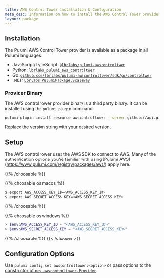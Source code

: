```yaml
---
title: AWS Control Tower Installation & Configuration
meta_desc: Information on how to install the AWS Control Tower provider.
layout: package
---
```


## Installation

The Pulumi AWS Control Tower provider is available as a package in all Pulumi languages:

* JavaScript/TypeScript: [`@lbrlabs/pulumi-awscontroltwer`](https://www.npmjs.com/package/@lbrlabs/pulumi-awscontroltwer)
* Python: [`lbrlabs_pulumi_aws_controltwer`](https://pypi.org/project/lbrlabs-pulumi-aws-controltower/)
* Go: [`github.com/lbrlabs/pulumi-awscontroltower/sdk/go/controltwer`](https://pkg.go.dev/github.com/lbrlabs/pulumi-awscontroltower/sdk)
* .NET: [`Lbrlabs.PulumiPackage.Scaleway`](https://www.nuget.org/packages/Lbrlabs.PulumiPackage.Awscontroltower)

### Provider Binary

The AWS control tower provider binary is a third party binary. It can be installed using the `pulumi plugin` command.

```bash
pulumi plugin install resource awscontroltower --server github://api.github.com/lbrlabs
```

Replace the version string with your desired version.

## Setup

The AWS control tower uses the AWS SDK to connect to AWS. Many of the authentication options you're familiar with using [Pulumi AWS)(https://www.pulumi.com/registry/packages/aws/) apply here.

{{% /choosable %}}

{{% choosable os macos %}}

```bash
$ export AWS_ACCESS_KEY_ID=<AWS_ACCESS_KEY_ID>
$ export AWS_SECRET_ACCESS_KEY=<AWS_SECRET_ACCESS_KEY>
```

{{% /choosable %}}

{{% choosable os windows %}}

```powershell
> $env:AWS_ACCESS_KEY_ID = "<AWS_ACCESS_KEY_ID>"
> $env:AWS_SECRET_ACCESS_KEY = "<AWS_SECRET_ACCESS_KEY>"
```

{{% /choosable %}}
{{< /chooser >}}

## Configuration Options

Use `pulumi config set awscontroltower:<option>` or pass options to the [constructor of `new awscontroltower.Provider`](/registry/packages/awscontroltower/api-docs/provider).